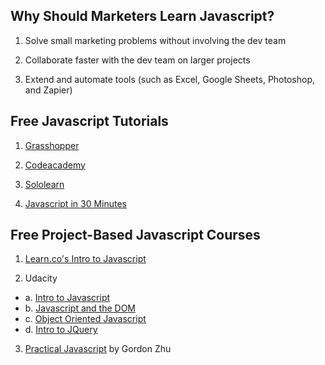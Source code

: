 ## Why Should Marketers Learn Javascript?

1. Solve small marketing problems without involving the dev team

2. Collaborate faster with the dev team on larger projects

3. Extend and automate tools (such as Excel, Google Sheets, Photoshop, and Zapier)


## Free Javascript Tutorials

1. [Grasshopper](https://grasshopper.codes)

2. [Codeacademy](https://www.codecademy.com/learn/introduction-to-javascript)

3. [Sololearn](https://www.sololearn.com/Course/JavaScript/)

4. [Javascript in 30 Minutes](https://youtu.be/zPHerhks2Vg)


## Free Project-Based Javascript Courses

1. [Learn.co's Intro to Javascript](https://learn.co/courses/introduction-to-javascript)

2. Udacity
*  a. [Intro to Javascript](https://www.udacity.com/course/intro-to-javascript--ud803)
*  b. [Javascript and the DOM](https://www.udacity.com/course/javascript-and-the-dom--ud117)
*  c. [Object Oriented Javascript](https://www.udacity.com/course/object-oriented-javascript--ud015)
*  d. [Intro to JQuery](https://www.udacity.com/course/intro-to-jquery--ud245)

3. [Practical Javascript](https://watchandcode.com/p/practical-javascript) by Gordon Zhu

 




